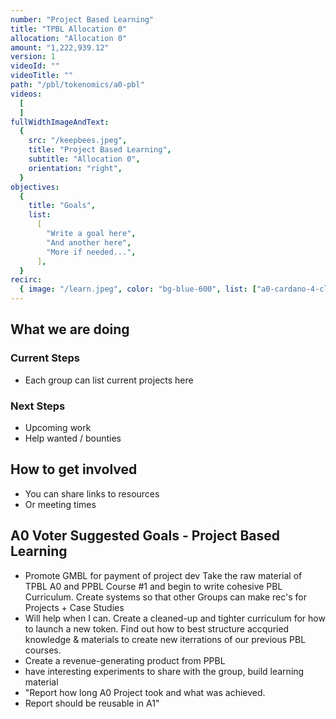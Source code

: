 ```yaml
---
number: "Project Based Learning"
title: "TPBL Allocation 0"
allocation: "Allocation 0"
amount: "1,222,939.12"
version: 1
videoId: ""
videoTitle: ""
path: "/pbl/tokenomics/a0-pbl"
videos:
  [
  ]
fullWidthImageAndText:
  {
    src: "/keepbees.jpeg",
    title: "Project Based Learning",
    subtitle: "Allocation 0",
    orientation: "right",
  }
objectives:
  {
    title: "Goals",
    list:
      [
        "Write a goal here",
        "And another here",
        "More if needed...",
      ],
  }
recirc:
  { image: "/learn.jpeg", color: "bg-blue-600", list: ["a0-cardano-4-climate", "a0-littlefish-foundation"] }
---
```


## What we are doing

### Current Steps
- Each group can list current projects here

### Next Steps
- Upcoming work
- Help wanted / bounties

## How to get involved
- You can share links to resources
- Or meeting times

## A0 Voter Suggested Goals - Project Based Learning
- Promote GMBL for payment of project dev	Take the raw material of TPBL A0 and PPBL Course #1 and begin to write cohesive PBL Curriculum. Create systems so that other Groups can make rec's for Projects + Case Studies
- Will help when I can.	Create a cleaned-up and tighter curriculum for how to launch a new token.	Find out how to best structure accquried knowledge & materials to create new iterrations of our previous PBL courses.
- Create a revenue-generating product from PPBL
- have interesting experiments to share with the group, build learning material
- "Report how long A0 Project took and what was achieved.
- Report should be reusable in A1"